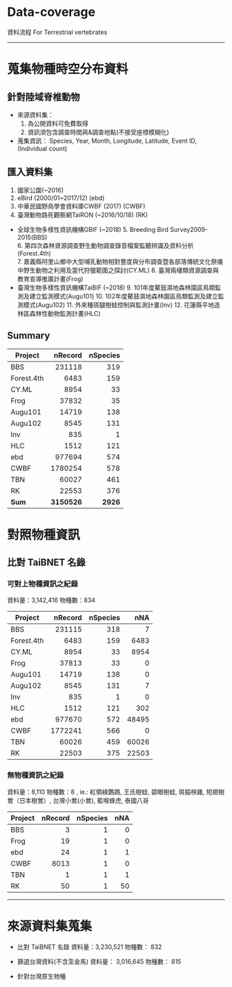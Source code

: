# Data-coverage
資料流程
For Terrestrial vertebrates

***
# 蒐集物種時空分布資料
## 針對陸域脊椎動物
- 來源資料集：
  1. 為公開資料可免費取得
  2. 資訊須包含調查時間與&調查地點(不接受座標模糊化)
- 蒐集資訊：
    Species, Year, Month, Longitude, Latitude, Event ID, (Individual count)

## 匯入資料集
1. 國家公園(~2016)
2. eBird (2000/01~2017/12) (ebd)
3. 中華民國野鳥學會資料庫CWBF (2017) (CWBF) 
4. 臺灣動物路死觀察網TaiRON (~2016/10/18) (RK)
* 全球生物多樣性資訊機構GBIF (~2018)
   5. Breeding Bird Survey2009-2015(BBS)                                                                        
   6. 第四次森林資源調查野生動物調查錄音檔案監聽辨識及資料分析(Forest.4th)                                            
   7. 嘉義縣阿里山鄉中大型哺乳動物相對豐度與分布調查暨各部落傳統文化祭儀中野生動物之利用及當代狩獵範圍之探討(CY.ML)
   8. 臺灣兩棲類資源調查與教育宣導推廣計畫(Frog)
* 臺灣生物多樣性資訊機構TaiBIF (~2018) 
   9. 101年度鰲鼓濕地森林園區鳥類監測及建立監測模式(Augu101)
   10. 102年度鰲鼓濕地森林園區鳥類監測及建立監測模式(Augu102)
   11. 外來種斑腿樹蛙控制與監測計畫(Inv)
   12. 花蓮縣平地造林區森林性動物監測計畫(HLC)

## Summary

|   Project|     nRecord|  nSpecies|
|----------|-----------:|---------:|
|BBS       |      231118|     	319|
|Forest.4th|        6483|     	159|
|CY.ML	   |        8954|     	 33|
|Frog	     |       37832|      	 35|
|Augu101	 |       14719|      	138|
|Augu102	 |        8545|      	131|
|Inv       |         835|       	1|
|HLC       |        1512|     	121|
|ebd	     |      977694|     	574|
|CWBF	     |     1780254|       578|
|TBN       |       60027|      	461| 
|RK        |       22553|      	376|
|**Sum**   | **3150526**|  **2926**|

# 對照物種資訊
## 比對 TaiBNET 名錄
### 可對上物種資訊之紀錄
資料量：3,142,416
物種數：834

|    Project| nRecord| nSpecies|   nNA|
|-----------|-------:|--------:|-----:|
|        BBS|  231115|      318|     7|
| Forest.4th|    6483|      159|  6483|
|      CY.ML|    8954|       33|  8954|
|       Frog|   37813|       33|     0|
|    Augu101|   14719|      138|     0|
|    Augu102|    8545|      131|     7|
|        Inv|     835|        1|     0|
|        HLC|    1512|      121|   302|
|        ebd|  977670|      572| 48495|
|       CWBF| 1772241|      566|     0|
|        TBN|   60026|      459| 60026|
|         RK|   22503|      375| 22503|

### 無物種資訊之紀錄
資料量：8,110
物種數：8 , 
ie.: 紅領綠鸚鵡, 王氏樹蛙, 碧眼樹蛙, 斑脇秧雞, 短翅樹鶯（日本樹鶯）, 台灣小鶯(小鶯), 藍喉蜂虎, 泰國八哥

| Project| nRecord| nSpecies| nNA|
|--------|-------:|--------:|---:|
|     BBS|       3|        1|   0|
|    Frog|      19|        1|   0|
|     ebd|      24|        1|   1|
|    CWBF|    8013|        1|   0|
|     TBN|       1|        1|   1|
|      RK|      50|        1|  50|




***
# 來源資料集蒐集
* 比對 TaiBNET 名錄
資料量：3,230,521
物種數： 832

* 篩選台灣資料(不含澎金馬) 
資料量： 3,016,645
物種數： 815

* 針對台灣原生物種

